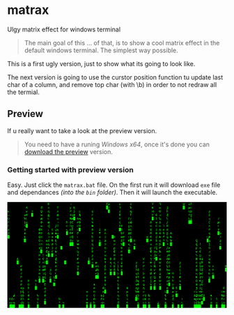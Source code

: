 # matrax
Ulgy matrix effect for windows terminal
> The main goal of this ... of that, is to show a cool matrix effect in the default windows terminal. The simplest way possible.

This is a first ugly version, just to show what its going to look like.

The next version is going to use the curstor position function tu update last char of a column, and remove top char (with \b) in order to not redraw all the termial.

## Preview
If u really want to take a look at the preview version.

> You need to have a runing *Windows x64*, once it's done you can [download the preview](https://github.com/lostsh/matrax/releases/download/V.01/matrax-webinstaller.zip) version.

### Getting started with preview version
Easy. Just click the `matrax.bat` file. On the first run it will download `exe` file and dependances *(into the `bin` folder)*. Then it will launch the executable.

![preview of the preview](preview.png)
